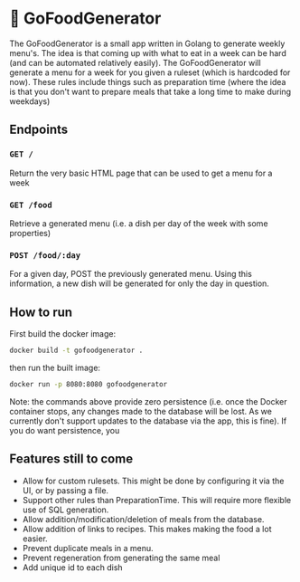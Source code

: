# 🍔 GoFoodGenerator

The GoFoodGenerator is a small app written in Golang to generate weekly menu's. The idea is that coming up with what 
to eat in a week can be hard (and can be automated relatively easily). The GoFoodGenerator will generate a menu for a week
for you given a ruleset (which is hardcoded for now). These rules include things such as preparation time (where the idea
is that you don't want to prepare meals that take a long time to make during weekdays)

## Endpoints

### `GET /`
Return the very basic HTML page that can be used to get a menu for a week

### `GET /food`
Retrieve a generated menu (i.e. a dish per day of the week with some properties)

### `POST /food/:day`
For a given day, POST the previously generated menu. Using this information, a new dish will be generated for only
the day in question. 


## How to run
First build the docker image:
```bash
docker build -t gofoodgenerator .
```
then run the built image:
```bash
docker run -p 8080:8080 gofoodgenerator
```

Note: the commands above provide zero persistence (i.e. once the Docker container stops, any changes made to the database will be lost.
As we currently don't support updates to the database via the app, this is fine). If you do want persistence, you 


## Features still to come
- Allow for custom rulesets. This might be done by configuring it via the UI, or by passing a file.
- Support other rules than PreparationTime. This will require more flexible use of SQL generation. 
- Allow addition/modification/deletion of meals from the database.
- Allow addition of links to recipes. This makes making the food a lot easier.
- Prevent duplicate meals in a menu.
- Prevent regeneration from generating the same meal
- Add unique id to each dish
